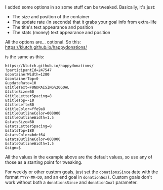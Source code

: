 I added some options in so some stuff can be tweaked.
Basically, it's just:
 - The size and position of the container
 - The update rate (in seconds) that it grabs your goal info from extra-life
 - The title's text appearance and position
 - The stats (money) text appearance and position

All the options are... optional. So this:
https://klutch.github.io/happydonations/

is the same as this: <br/>
```
https://klutch.github.io/happydonations/
?participantId=247547
&containerWidth=1280
&containerTop=0
&updateRate=10
&titleText=FUNDRAISING%20GOAL
&titleSize=60
&titleLetterSpacing=8
&titleTop=-10
&titleLeft=80
&titleColor=ffe9a8
&titleOutlineColor=000000
&titleOutlineWidth=1.5
&statsSize=60
&statsLetterSpacing=8
&statsTop=180
&statsColor=bdef64
&statsOutlineColor=000000
&statsOutlineWidth=1.5
&sign=$
```

All the values in the example above are the default values, so use any of those
as a starting point for tweaking.

For weekly or other custom goals, just set the `donationsSince` date with the format
`YYYY-MM-DD`, and an end goal in `donationGoal`. Custom goals don't work without both
a `donationsSince` and `donationGoal` parameter.